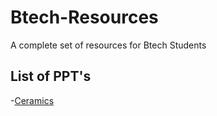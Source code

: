 # Btech-Resources
A complete set of resources for Btech Students


## List of PPT's

-[Ceramics](https://github.com/CIRUS-LAB/Btech-Resources/blob/main/ppt/Ceramics/Ceramics.md#section)
